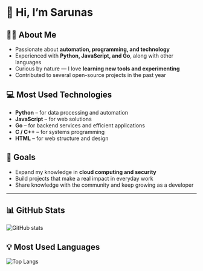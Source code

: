 # 👋 Hi, I’m Sarunas  

## 🧑‍💻 About Me  
- Passionate about **automation, programming, and technology**  
- Experienced with **Python, JavaScript, and Go**, along with other languages  
- Curious by nature — I love **learning new tools and experimenting**  
- Contributed to several open-source projects in the past year  

## 💻 Most Used Technologies  
- **Python** – for data processing and automation  
- **JavaScript** – for web solutions  
- **Go** – for backend services and efficient applications  
- **C / C++** – for systems programming  
- **HTML** – for web structure and design  

## 🎯 Goals  
- Expand my knowledge in **cloud computing and security**  
- Build projects that make a real impact in everyday work  
- Share knowledge with the community and keep growing as a developer  

---

## 📊 GitHub Stats  
![GitHub stats](https://github-readme-stats.vercel.app/api?username=pcwortex&show_icons=true&theme=radical)  

## 💡 Most Used Languages  
![Top Langs](https://github-readme-stats.vercel.app/api/top-langs/?username=pcwortex&layout=compact&theme=radical)  
